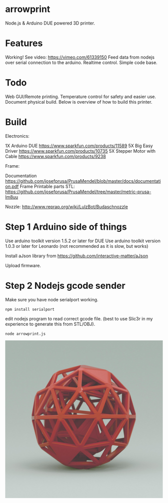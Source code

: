 arrowprint
==========

Node.js &amp; Arduino DUE powered 3D printer. 

Features
========

Working! See video: https://vimeo.com/61339150
Feed data from nodejs over serial connection to the arduino. Realtime control.
Simple code base.

Todo
====

Web GUI/Remote printing.
Temperature control for safety and easier use.
Document physical build. Below is overview of how to build this printer.

Build
=====

Electronics:

1X Arduino DUE https://www.sparkfun.com/products/11589
5X Big Easy Driver https://www.sparkfun.com/products/10735
5X Stepper Motor with Cable https://www.sparkfun.com/products/9238

Frame:

Documentation https://github.com/josefprusa/PrusaMendel/blob/master/docs/documentation.pdf
Frame Printable parts STL: https://github.com/josefprusa/PrusaMendel/tree/master/metric-prusa-lm8uu

Nozzle: http://www.reprap.org/wiki/LulzBot/Budaschnozzle

Step 1 Arduino side of things
=============================

Use arduino toolkit version 1.5.2 or later for DUE
Use arduino toolkit version 1.0.3 or later for Leonardo (not recommended as it is slow, but works)
 
Install aJson library from https://github.com/interactive-matter/aJson

Upload firmware.

Step 2 Nodejs gcode sender
==========================

Make sure you have node serialport working. 

```
npm install serialport
```

edit nodejs program to read correct gcode file. (best to use Slic3r in my experience to generate this from STL/OBJ).

```
node arrowprint.js
```

![Arrow Print image](/arrowprint.jpg "Arrow print image")
